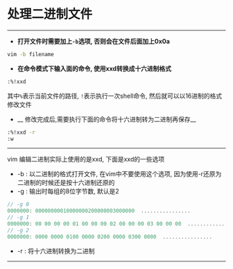 # 处理二进制文件


***

* __打开文件时需要加上`-b`选项, 否则会在文件后面加上0x0a__
```bash
vim -b filename
```
* __在命令模式下输入面的命令, 使用xxd转换成十六进制格式__
```bash
:%!xxd
```
其中`%`表示当前文件的路径, `!`表示执行一次shell命令, 然后就可以以16进制的格式修改文件

* __ 修改完成后,需要执行下面的命令将十六进制转为二进制再保存__ 
```bash
:%!xxd -r
:w
```

---
vim 编辑二进制实际上使用的是xxd, 下面是xxd的一些选项
* -b : 以二进制的格式打开文件, 在vim中不要使用这个选项, 因为使用-r还原为二进制的时候还是按十六进制还原的
* -g : 输出时每组的8位字节数, 默认是2
```c
// -g 0
0000000: 00000000010000000200000003000000  ................
// -g 1
0000000: 00 00 00 00 01 00 00 00 02 00 00 00 03 00 00 00  ................
// -g 2
0000000: 0000 0000 0100 0000 0200 0000 0300 0000  ................
```
* -r : 将十六进制转换为二进制


***